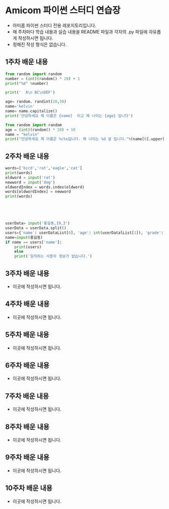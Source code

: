 # Amicom 파이썬 스터디 연습장

- 아미콤 파이썬 스터디 전용 레포지토리입니다.
- 매 주차마다 학습 내용과 실습 내용을 README 파일과 각자의 .py 파일에 자유롭게 작성하시면 됩니다.
- 정해진 작성 형식은 없습니다.


## 1주차 배운 내용
```Python
from random import random
number = (int)(random() * 29) + 1
print("%d" %number)

print('  A\n BC\nDEF')

age= random. randint(10,30)
name='kelvin'
name= name.capitalize()
print('안녕하세요 제 이름은 {name}  이고 제 나이는 {age} 입니다')

from random import random
age = (int)(random() * 20) + 10
name = "kelvin"
print("안녕하세요 제 이름은 %c%s입니다. 제 나이는 %d 살 입니다."%(name[0].upper(), name[1:], age))
```

## 2주차 배운 내용
```Python
words=['bird','rat','eagle','cat']
print(words)
oldword = input('rat')
newword = input('dog')
oldwordIndex = words.index(oldword)
words[oldwordIndex] = newword
print(words)





userData= input('홍길동,19,3')
userData = userData.split()
users={'name': userDataList[0], 'age': int(userDatalList[1]), 'grade': int(userDataList[2])}
name=input(홍길동)
if name == users['name']:
    print(users)
    else
    print('일치하는 사용자 정보가 없습니다.')
```    
    

## 3주차 배운 내용
- 이곳에 작성하시면 됩니다.

## 4주차 배운 내용
- 이곳에 작성하시면 됩니다.

## 5주차 배운 내용
- 이곳에 작성하시면 됩니다.

## 6주차 배운 내용
- 이곳에 작성하시면 됩니다.

## 7주차 배운 내용
- 이곳에 작성하시면 됩니다.

## 8주차 배운 내용
- 이곳에 작성하시면 됩니다.

## 9주차 배운 내용
- 이곳에 작성하시면 됩니다.

## 10주차 배운 내용
- 이곳에 작성하시면 됩니다.
